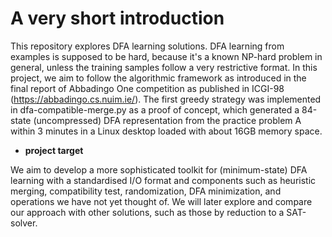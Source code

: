 # A very short introduction

This repository explores DFA learning solutions. DFA learning from examples is supposed to be hard, because it's a known NP-hard problem in general, unless the training samples follow a very restrictive format. 
In this project, we aim to follow the algorithmic framework as introduced in the final report of Abbadingo One competition as published in ICGI-98 (https://abbadingo.cs.nuim.ie/). 
The first greedy strategy was implemented in dfa-compatible-merge.py as a proof of concept, which generated a 84-state (uncompressed) DFA representation from the practice problem A within 3 minutes in a Linux desktop loaded with about 16GB memory space.

- **project target**

We aim to develop a more sophisticated toolkit for (minimum-state) DFA learning with a standardised I/O format and components such as heuristic merging, compatibility test, randomization, DFA minimization, and operations we have not yet thought of.
We will later explore and compare our approach with other solutions, such as those by reduction to a SAT-solver.


